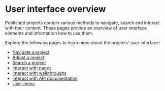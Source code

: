 # User interface overview

Published projects contain various methods to navigate, search and interact with their content.
These pages provide an overview of user interface elements and information how to use them.

Explore the following pages to learn more about the projects' user interface:

- [Navigate a project](./navigate-project.md)
- [Adjust a project](./adjust-project.md)
- [Search a project](./use-search.md)
- [Interact with pages](./interact-with-pages.md)
- [Interact with walkthroughs](./interact-with-walkthroughs.md)
- [Interact with API documentation](./interact-with-api.md)
- [User menu](./user-menu.md)
